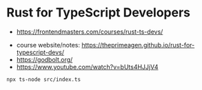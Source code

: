 # Rust for TypeScript Developers

- <https://frontendmasters.com/courses/rust-ts-devs/>

* course website/notes: <https://theprimeagen.github.io/rust-for-typescript-devs/>
* <https://godbolt.org/>
* <https://www.youtube.com/watch?v=bUts4HJJjV4>

```bash
npx ts-node src/index.ts
```
